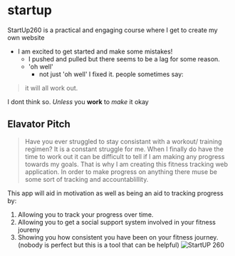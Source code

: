 # startup

StartUp260 is a practical and engaging course where I get to create my own website
 - I am excited to get started and make some mistakes!
    - I pushed and pulled but there seems to be a lag for some reason.
    - 'oh well'
      - not just 'oh well' I fixed it.
people sometimes say:

>it will all work out.

I dont think so. *Unless* you **work** to *make* it okay


## Elavator Pitch
>Have you ever struggled to stay consistant with a workout/ training regimen?
>It is a constant struggle for me. When I finally do have the time to work out it can be difficult to tell if I am making any progress towards my goals.
>That is why I am creating this fitness tracking web application.
>In order to make progress on anything there muse be some sort of tracking and accountablillity.

This app will aid in motivation as well as being an aid to tracking progress by:
1. Allowing you to track your progress over time.
2. Allowing you to get a social support system involved in your fitness joureny 
3. Showing you how consistent you have been on your fitness journey. (nobody is perfect but this is a tool that can be helpful)
![StartUP 260](https://user-images.githubusercontent.com/108026570/215034661-d4d4c940-9355-4360-b7a1-9ba0abfc839c.jpeg)
